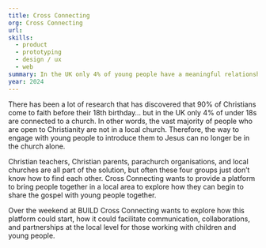```yaml
---
title: Cross Connecting
org: Cross Connecting
url: 
skills:
  - product
  - prototyping
  - design / ux
  - web
summary: In the UK only 4% of young people have a meaningful relationship with a local church. If parents, Christian teachers, and local churches were able to start working together how might that change?
year: 2024
---
```


There has been a lot of research that has discovered that 90% of Christians come to faith before their 18th birthday… but in the UK only 4% of under 18s are connected to a church. In other words, the vast majority of people who are open to Christianity are not in a local church. Therefore, the way to engage with young people to introduce them to Jesus can no longer be in the church alone.

Christian teachers, Christian parents, parachurch organisations, and local churches are all part of the solution, but often these four groups just don’t know how to find each other. Cross Connecting wants to provide a platform to bring people together in a local area to explore how they can begin to share the gospel with young people together. 

Over the weekend at BUILD Cross Connecting wants to explore how this platform could start, how it could facilitate communication, collaborations, and partnerships at the local level for those working with children and young people.
